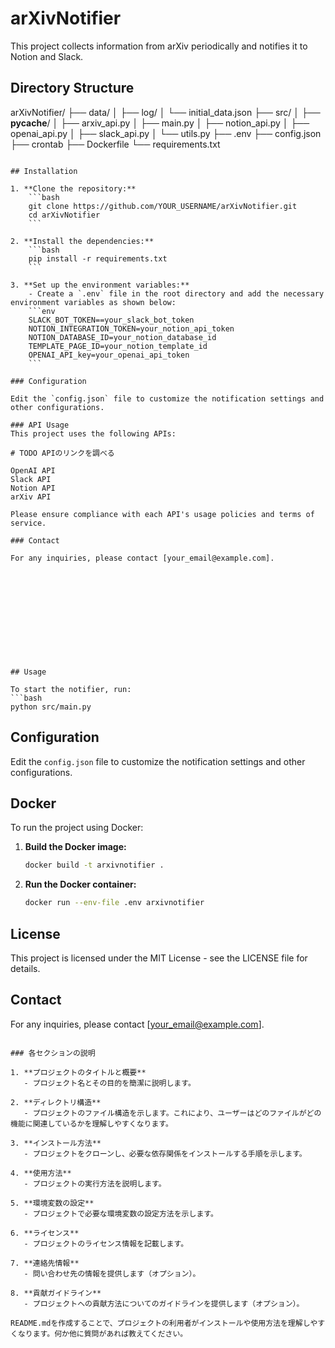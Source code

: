 # arXivNotifier

This project collects information from arXiv periodically and notifies it to Notion and Slack.

## Directory Structure

arXivNotifier/
├── data/
│   ├── log/
│   └── initial_data.json
├── src/
│   ├── __pycache__/
│   ├── arxiv_api.py
│   ├── main.py
│   ├── notion_api.py
│   ├── openai_api.py
│   ├── slack_api.py
│   └── utils.py
├── .env
├── config.json
├── crontab
├── Dockerfile
└── requirements.txt
```

## Installation

1. **Clone the repository:**
    ```bash
    git clone https://github.com/YOUR_USERNAME/arXivNotifier.git
    cd arXivNotifier
    ```

2. **Install the dependencies:**
    ```bash
    pip install -r requirements.txt
    ```

3. **Set up the environment variables:**
    - Create a `.env` file in the root directory and add the necessary environment variables as shown below:
    ```env
    SLACK_BOT_TOKEN==your_slack_bot_token
    NOTION_INTEGRATION_TOKEN=your_notion_api_token
    NOTION_DATABASE_ID=your_notion_database_id
    TEMPLATE_PAGE_ID=your_notion_template_id
    OPENAI_API_key=your_openai_api_token
    ```

### Configuration

Edit the `config.json` file to customize the notification settings and other configurations.

### API Usage
This project uses the following APIs:

# TODO APIのリンクを調べる

OpenAI API
Slack API
Notion API
arXiv API

Please ensure compliance with each API's usage policies and terms of service.

### Contact

For any inquiries, please contact [your_email@example.com].












## Usage

To start the notifier, run:
```bash
python src/main.py
```

## Configuration

Edit the `config.json` file to customize the notification settings and other configurations.

## Docker

To run the project using Docker:

1. **Build the Docker image:**
    ```bash
    docker build -t arxivnotifier .
    ```

2. **Run the Docker container:**
    ```bash
    docker run --env-file .env arxivnotifier
    ```

## License

This project is licensed under the MIT License - see the LICENSE file for details.

## Contact

For any inquiries, please contact [your_email@example.com].
```

### 各セクションの説明

1. **プロジェクトのタイトルと概要**
   - プロジェクト名とその目的を簡潔に説明します。

2. **ディレクトリ構造**
   - プロジェクトのファイル構造を示します。これにより、ユーザーはどのファイルがどの機能に関連しているかを理解しやすくなります。

3. **インストール方法**
   - プロジェクトをクローンし、必要な依存関係をインストールする手順を示します。

4. **使用方法**
   - プロジェクトの実行方法を説明します。

5. **環境変数の設定**
   - プロジェクトで必要な環境変数の設定方法を示します。

6. **ライセンス**
   - プロジェクトのライセンス情報を記載します。

7. **連絡先情報**
   - 問い合わせ先の情報を提供します（オプション）。

8. **貢献ガイドライン**
   - プロジェクトへの貢献方法についてのガイドラインを提供します（オプション）。

README.mdを作成することで、プロジェクトの利用者がインストールや使用方法を理解しやすくなります。何か他に質問があれば教えてください。